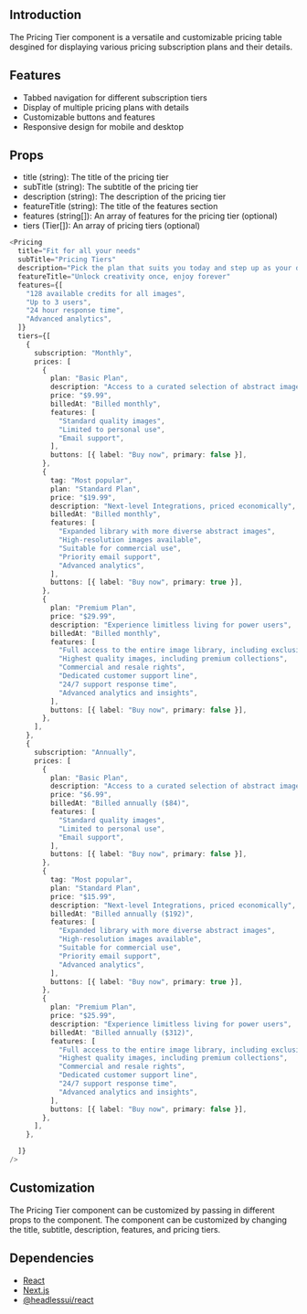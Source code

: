 ## Introduction

The Pricing Tier component is a versatile and customizable pricing table desgined for displaying various pricing subscription plans and their details.

## Features

- Tabbed navigation for different subscription tiers
- Display of multiple pricing plans with details
- Customizable buttons and features
- Responsive design for mobile and desktop

## Props

- title (string): The title of the pricing tier
- subTitle (string): The subtitle of the pricing tier
- description (string): The description of the pricing tier
- featureTitle (string): The title of the features section
- features (string[]): An array of features for the pricing tier (optional)
- tiers (Tier[]): An array of pricing tiers (optional)

```typescript
<Pricing
  title="Fit for all your needs"
  subTitle="Pricing Tiers"
  description="Pick the plan that suits you today and step up as your demands grow - our flexible options have your journey mapped out."
  featureTitle="Unlock creativity once, enjoy forever"
  features={[
    "128 available credits for all images",
    "Up to 3 users",
    "24 hour response time",
    "Advanced analytics",
  ]}
  tiers={[
    {
      subscription: "Monthly",
      prices: [
        {
          plan: "Basic Plan",
          description: "Access to a curated selection of abstract images",
          price: "$9.99",
          billedAt: "Billed monthly",
          features: [
            "Standard quality images",
            "Limited to personal use",
            "Email support",
          ],
          buttons: [{ label: "Buy now", primary: false }],
        },
        {
          tag: "Most popular",
          plan: "Standard Plan",
          price: "$19.99",
          description: "Next-level Integrations, priced economically",
          billedAt: "Billed monthly",
          features: [
            "Expanded library with more diverse abstract images",
            "High-resolution images available",
            "Suitable for commercial use",
            "Priority email support",
            "Advanced analytics",
          ],
          buttons: [{ label: "Buy now", primary: true }],
        },
        {
          plan: "Premium Plan",
          price: "$29.99",
          description: "Experience limitless living for power users",
          billedAt: "Billed monthly",
          features: [
            "Full access to the entire image library, including exclusive content",
            "Highest quality images, including premium collections",
            "Commercial and resale rights",
            "Dedicated customer support line",
            "24/7 support response time",
            "Advanced analytics and insights",
          ],
          buttons: [{ label: "Buy now", primary: false }],
        },
      ],
    },
    {
      subscription: "Annually",
      prices: [
        {
          plan: "Basic Plan",
          description: "Access to a curated selection of abstract images",
          price: "$6.99",
          billedAt: "Billed annually ($84)",
          features: [
            "Standard quality images",
            "Limited to personal use",
            "Email support",
          ],
          buttons: [{ label: "Buy now", primary: false }],
        },
        {
          tag: "Most popular",
          plan: "Standard Plan",
          price: "$15.99",
          description: "Next-level Integrations, priced economically",
          billedAt: "Billed annually ($192)",
          features: [
            "Expanded library with more diverse abstract images",
            "High-resolution images available",
            "Suitable for commercial use",
            "Priority email support",
            "Advanced analytics",
          ],
          buttons: [{ label: "Buy now", primary: true }],
        },
        {
          plan: "Premium Plan",
          price: "$25.99",
          description: "Experience limitless living for power users",
          billedAt: "Billed annually ($312)",
          features: [
            "Full access to the entire image library, including exclusive content",
            "Highest quality images, including premium collections",
            "Commercial and resale rights",
            "Dedicated customer support line",
            "24/7 support response time",
            "Advanced analytics and insights",
          ],
          buttons: [{ label: "Buy now", primary: false }],
        },
      ],
    },

  ]}
/>
```

## Customization

The Pricing Tier component can be customized by passing in different props to the component. The component can be customized by changing the title, subtitle, description, features, and pricing tiers.

## Dependencies

- [React](https://reactjs.org/)
- [Next.js](https://nextjs.org/)
- [@headlessui/react](https://headlessui.dev/react/)
